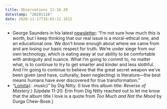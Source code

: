 ```yaml
---
title: Observations 11-16-20
datestamp: "20201116"
date: 2020-11-17T16:03:12.161Z
---
```

- George Saunders in his latest [newsletter](https://www.georgesaundersbooks.com/newsletter): “I’m not sure how much this is worth, but I keep thinking that our real issue is a moral-ethical one, and an educational one. We don’t know enough about where we came from and are losing our basic respect for truth. We’re under siege from our own technology, which is eating away at our ability to be comfortable with ambiguity and nuance. What I’m going to commit to, no matter what, is to continue to try to get smarter and kinder and less slothful. And I’m going to continue to believe that the great secret weapon we’ve been given (and have, culturally, been neglecting) is literature—the best means humans have ever discovered for true transformation.”
- “[Lomita](https://dignitty.bandcamp.com/track/lomita){: .music}” by Dig Nitty. (I love this album title: *Reverse of Mastery*.) [Update 11-20: Erin from Dig Nitty reached out to let me know that the album title I love is a quote from *Too Much and Not the Mood* by Durga Chew-Bose.]